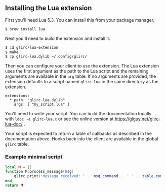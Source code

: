 ## Installing the Lua extension

First you'll need Lua 5.3. You can install this from your package manager.

```bash
$ brew install lua
```

Next you'll need to build the extension and install it.

```bash
$ cd glirc/lua-extension
$ make
$ cp glirc-lua.dylib ~/.config/glirc/
```

Then you can configure your client to use the extension. The Lua extension uses the first argument as the path to the Lua script and the remaining arguments are available in the `arg` table. If no arguments are provided, the extension defaults to a script named `glirc.lua` in the same directory as the extension.

```
extensions:
  * path: "glirc-lua.dylib"
    args: [ "my_script.lua" ]
```

You'll need to write your script. You can build the documentation locally with `ldoc -a glirc-lua.c` or see the online version at https://glguy.net/glirc-lua-doc/ .

Your script is expected to return a table of callbacks as described in the documentation above. Hooks back into the client are available in the global `glirc` table.

### Example minimal script

```lua
local M = {}
function M:process_message(msg)
    glirc.print('Message received: ' .. msg.command .. ' ' .. table.concat(msg.params, ' '))
end
return M
```
